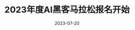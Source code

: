---
title: "2023年度AI黑客马拉松报名开始"
date:  2023-07-20
description: "为期48小时的编程挑战，展示你的AI开发技能！"
image: "/placeholder.svg?height=200&width=300"
tags: ["黑客马拉松", "编程", "比赛"]
---